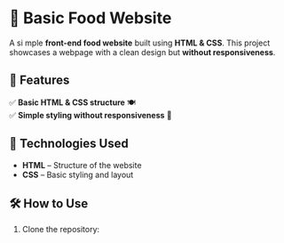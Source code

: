 # 🍕 Basic Food Website  

A si mple **front-end food website** built using **HTML & CSS**. This project showcases a webpage with a clean design but **without responsiveness**.  
     
## 🚀 Features   
✅ **Basic HTML & CSS structure** 🍽️  
✅ **Simple styling without responsiveness** 🎨  
 
## 📂 Technologies Used  
- **HTML** – Structure of the website  
- **CSS** – Basic styling and layout  

## 🛠️ How to Use  
1. Clone the repository:  
   ```sh
